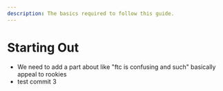 ```yaml
---
description: The basics required to follow this guide.
---
```


# Starting Out

* We need to add a part about like "ftc is confusing and such" basically appeal to rookies
* test commit 3
